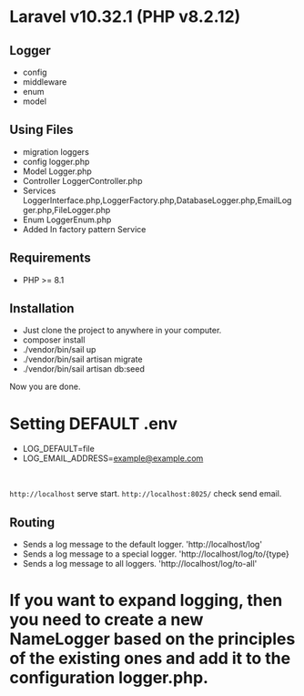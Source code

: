 # Laravel v10.32.1 (PHP v8.2.12)

## Logger
-  config
-  middleware
-  enum
-  model

## Using Files

- migration  loggers
- config     logger.php
- Model      Logger.php
- Controller LoggerController.php
- Services   LoggerInterface.php,LoggerFactory.php,DatabaseLogger.php,EmailLogger.php,FileLogger.php
- Enum       LoggerEnum.php
- Added      In factory pattern Service

## Requirements

- PHP >= 8.1

## Installation

- Just clone the project to anywhere in your computer.
- composer install
- ./vendor/bin/sail up  <br>
- ./vendor/bin/sail artisan migrate
- ./vendor/bin/sail artisan db:seed

Now you are done.

# Setting  DEFAULT .env
- LOG_DEFAULT=file
- LOG_EMAIL_ADDRESS=example@example.com
<br>

`http://localhost` serve start.
`http://localhost:8025/` check send email.

## Routing

- Sends a log message to the default logger.
  'http://localhost/log'
- Sends a log message to a special logger.
  'http://localhost/log/to/{type}
- Sends a log message to all loggers.
  'http://localhost/log/to-all'

# If you want to expand logging, then you need to create a new NameLogger based on the principles of the existing ones and add it to the configuration logger.php.
